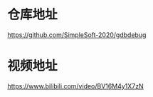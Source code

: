 # 仓库地址
https://github.com/SimpleSoft-2020/gdbdebug

# 视频地址
https://www.bilibili.com/video/BV16M4y1X7zN
